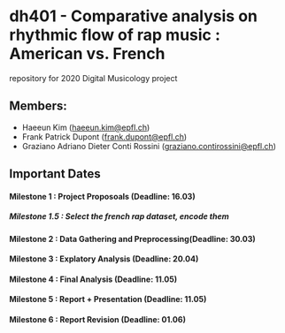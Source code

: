 # dh401 - Comparative analysis on rhythmic flow of rap music : American vs. French
repository for 2020 Digital Musicology project

## Members:
- Haeeun Kim (haeeun.kim@epfl.ch)
- Frank Patrick Dupont (frank.dupont@epfl.ch)
- Graziano Adriano Dieter Conti Rossini (graziano.contirossini@epfl.ch)



## Important Dates

#### Milestone 1 : Project Proposoals (Deadline: 16.03)
##### Milestone 1.5 : Select the french rap dataset, encode them
#### Milestone 2 : Data Gathering and Preprocessing(Deadline: 30.03)
#### Milestone 3 : Explatory Analysis (Deadline: 20.04)
#### Milestone 4 : Final Analysis (Deadline: 11.05)
#### Milestone 5 : Report + Presentation (Deadline: 11.05)
#### Milestone 6 : Report Revision (Deadline: 01.06)
